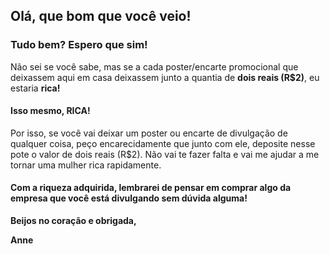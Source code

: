 ## Olá, que bom que você veio!

### Tudo bem? Espero que sim!

Não sei se você sabe, mas se a cada poster/encarte promocional que deixassem aqui em casa deixassem junto a quantia de <strong>dois reais (R$2)</strong>, eu estaria <strong>rica!</strong>

#### Isso mesmo, RICA!

Por isso, se você vai deixar um poster ou encarte de divulgação de qualquer coisa, peço encarecidamente que junto com ele, deposite nesse pote o valor de dois reais (R$2). 
Não vai te fazer falta e vai me ajudar a me tornar uma mulher rica rapidamente. 

#### Com a riqueza adquirida, lembrarei de pensar em comprar algo da empresa que você está divulgando sem dúvida alguma!

<strong>Beijos no coração e obrigada,

Anne</strong>
